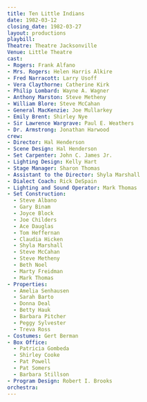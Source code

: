 ```yaml
---
title: Ten Little Indians
date: 1982-03-12
closing_date: 1982-03-27
layout: productions
playbill:
Theatre: Theatre Jacksonville
Venue: Little Theatre
cast:
- Rogers: Frank Alfano
- Mrs. Rogers: Helen Harris Alkire
- Fred Narracott: Larry Usoff
- Vera Claythorne: Catherine Kirk
- Philip Lombard: Wayne A. Wagner
- Anthony Marston: Steve Metheny
- William Blore: Steve McCahan
- General MacKenzie: Joe Mullarkey
- Emily Brent: Shirley Nye
- Sir Lawrence Wargrave: Paul E. Weathers
- Dr. Armstrong: Jonathan Harwood
crew:
- Director: Hal Henderson
- Scene Design: Hal Henderson
- Set Carpenter: John C. James Jr.
- Lighting Design: Kelly Hart
- Stage Manager: Sharon Thomas
- Assistant to the Director: Shyla Marshall
- Dialect Coach: Rick DeSpain
- Lighting and Sound Operator: Mark Thomas
- Set Construction:
  - Steve Albano
  - Gary Binam
  - Joyce Block
  - Joe Childers
  - Ace Dauglas
  - Tom Heffernan
  - Claudia Hicken
  - Shyla Marshall
  - Steve McCahan
  - Steve Metheny
  - Beth Noel
  - Marty Freidman
  - Mark Thomas
- Properties:
  - Amelia Senhausen
  - Sarah Barto
  - Donna Deal
  - Betty Hauk
  - Barbara Pitcher
  - Peggy Sylvester
  - Treva Ross
- Costumes: Gert Berman
- Box Office:
  - Patricia Gombeda
  - Shirley Cooke
  - Pat Powell
  - Pat Somers
  - Barbara Stillson
- Program Design: Robert I. Brooks
orchestra:
---
```


